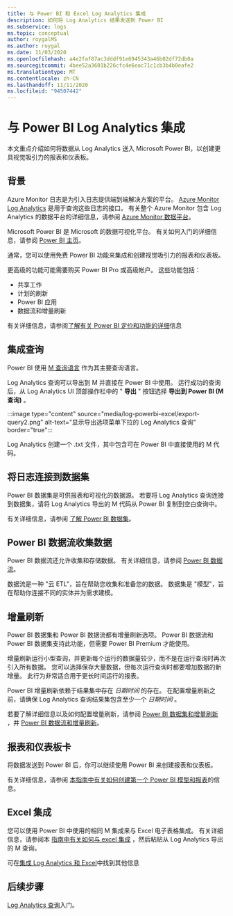 ```yaml
---
title: 与 Power BI 和 Excel Log Analytics 集成
description: 如何将 Log Analytics 结果发送到 Power BI
ms.subservice: logs
ms.topic: conceptual
author: roygalMS
ms.author: roygal
ms.date: 11/03/2020
ms.openlocfilehash: a4e2faf87ac3dddf91e6945343a46b02df72db0a
ms.sourcegitcommit: 4bee52a3601b226cfc4e6eac71c1cb3b4b0eafe2
ms.translationtype: MT
ms.contentlocale: zh-CN
ms.lasthandoff: 11/11/2020
ms.locfileid: "94507442"
---
```

# <a name="log-analytics-integration-with-power-bi"></a>与 Power BI Log Analytics 集成

本文重点介绍如何将数据从 Log Analytics 送入 Microsoft Power BI，以创建更具视觉吸引力的报表和仪表板。 

## <a name="background"></a>背景 

Azure Monitor 日志是为引入日志提供端到端解决方案的平台。 [Azure Monitor Log Analytics](../platform/data-platform.md#) 是用于查询这些日志的接口。 有关整个 Azure Monitor 包含 Log Analytics 的数据平台的详细信息，请参阅 [Azure Monitor 数据平台](../platform/data-platform.md)。 

Microsoft Power BI 是 Microsoft 的数据可视化平台。 有关如何入门的详细信息，请参阅 [Power BI 主页](https://powerbi.microsoft.com/)。 


通常，您可以使用免费 Power BI 功能来集成和创建视觉吸引力的报表和仪表板。

更高级的功能可能需要购买 Power BI Pro 或高级帐户。 这些功能包括： 
 - 共享工作 
 - 计划的刷新
 - Power BI 应用 
 - 数据流和增量刷新 

有关详细信息，请参阅[了解有关 Power BI 定价和功能的详细](https://powerbi.microsoft.com/pricing/)信息 

## <a name="integrating-queries"></a>集成查询  

Power BI 使用 [M 查询语言](/powerquery-m/power-query-m-language-specification/) 作为其主要查询语言。 

Log Analytics 查询可以导出到 M 并直接在 Power BI 中使用。 运行成功的查询后，从 Log Analytics UI 顶部操作栏中的 " **导出** " 按钮选择 **导出到 Power BI (M 查询)** 。

:::image type="content" source="media/log-powerbi-excel/export-query2.png" alt-text="显示导出选项菜单下拉的 Log Analytics 查询" border="true":::

Log Analytics 创建一个 .txt 文件，其中包含可在 Power BI 中直接使用的 M 代码。

## <a name="connecting-your-logs-to-a-dataset"></a>将日志连接到数据集 

Power BI 数据集是可供报表和可视化的数据源。 若要将 Log Analytics 查询连接到数据集，请将 Log Analytics 导出的 M 代码从 Power BI 复制到空白查询中。 

有关详细信息，请参阅 [了解 Power BI 数据集](/power-bi/service-datasets-understand/)。 

## <a name="collect-data-with-power-bi-dataflows"></a>Power BI 数据流收集数据 

Power BI 数据流还允许收集和存储数据。 有关详细信息，请参阅 [Power BI 数据流](/power-bi/service-dataflows-overview)。

数据流是一种 "云 ETL"，旨在帮助您收集和准备您的数据。 数据集是 "模型"，旨在帮助你连接不同的实体并为需求建模。

## <a name="incremental-refresh"></a>增量刷新 

Power BI 数据集和 Power BI 数据流都有增量刷新选项。 Power BI 数据流和 Power BI 数据集支持此功能，但需要 Power BI Premium 才能使用。  


增量刷新运行小型查询，并更新每个运行的数据量较少，而不是在运行查询时再次引入所有数据。 您可以选择保存大量数据，但每次运行查询时都要增加数据的新增量。 此行为非常适合用于更长时间运行的报表。

Power BI 增量刷新依赖于结果集中存在 *日期时间* 的存在。 在配置增量刷新之前，请确保 Log Analytics 查询结果集包含至少一个 *日期时间* 。 

若要了解详细信息以及如何配置增量刷新，请参阅 [Power BI 数据集和增量刷新](/power-bi/service-premium-incremental-refresh) ，并 [Power BI 数据流和增量刷新](/power-bi/service-dataflows-incremental-refresh)。

## <a name="reports-and-dashboards"></a>报表和仪表板卡

将数据发送到 Power BI 后，你可以继续使用 Power BI 来创建报表和仪表板。

有关详细信息，请参阅 [本指南中有关如何创建第一个 Power BI 模型和报表](/learn/modules/build-your-first-power-bi-report/)的信息。  

## <a name="excel-integration"></a>Excel 集成

您可以使用 Power BI 中使用的相同 M 集成来与 Excel 电子表格集成。 有关详细信息，请参阅本 [指南中有关如何与 excel 集成](https://support.microsoft.com/office/import-data-from-external-data-sources-power-query-be4330b3-5356-486c-a168-b68e9e616f5a) ，然后粘贴从 Log Analytics 导出的 M 查询。

可在[集成 Log Analytics 和 Excel](log-excel.md)中找到其他信息

## <a name="next-steps"></a>后续步骤

[Log Analytics 查询](log-query-overview.md)入门。
